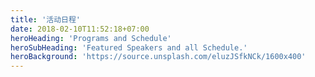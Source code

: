 ```yaml
---
title: '活动日程'
date: 2018-02-10T11:52:18+07:00
heroHeading: 'Programs and Schedule'
heroSubHeading: 'Featured Speakers and all Schedule.'
heroBackground: 'https://source.unsplash.com/eluzJSfkNCk/1600x400'
---
```


